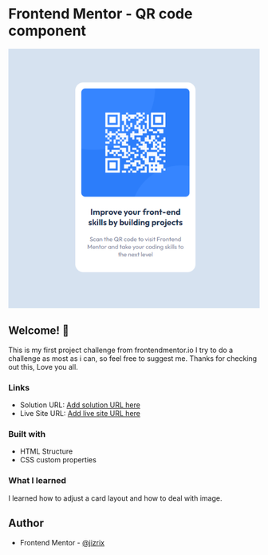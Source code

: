 # Frontend Mentor - QR code component

![Design preview for the QR code component coding challenge](/screenshot.png)

## Welcome! 👋

This is my first project challenge from frontendmentor.io 
I try to do a challenge as most as i can, so feel free to suggest me.
Thanks for checking out this, Love you all.

### Links

- Solution URL: [Add solution URL here](https://github.com/jizrix/qr-code-component)
- Live Site URL: [Add live site URL here](https://jizrix-qr-code-component.netlify.app/)

### Built with

- HTML Structure
- CSS custom properties

### What I learned

I learned how to adjust a card layout and how to deal with image.

## Author

- Frontend Mentor - [@jizrix](https://www.frontendmentor.io/profile/jizrix)
